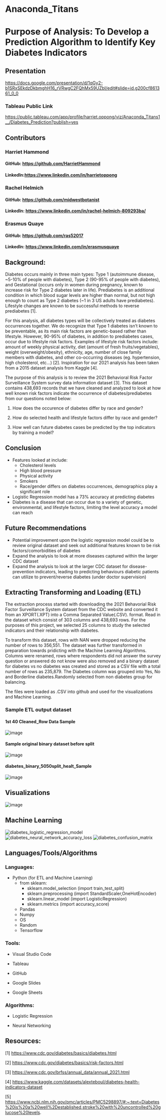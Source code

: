# Anaconda_Titans

# Purpose of Analysis: To Develop a Prediction Algorithm to Identify Key Diabetes Indicators

## Presentation
https://docs.google.com/presentation/d/1qGy2-b1SRxSEkdzDkbmghH16_rVRwgC2FQhMx59UZbI/edit#slide=id.g200cf861361_0_0

### Tableau Public Link
https://public.tableau.com/app/profile/harriet.oppong/viz/Anaconda_Titans1__/Diabetes_Prediction?publish=yes

## Contributors
### Harriet Hammond
#### GitHub: https://github.com/HarrietHammond
#### LinkedIn:https://www.linkedin.com/in/harrietoppong

### Rachel Helmich
#### GitHub: https://github.com/midwestbotanist
#### LinkedIn: https://www.linkedin.com/in/rachel-helmich-809293ba/

### Erasmus Quaye
#### GitHub: https://github.com/ras52017
#### LinkedIn: https://www.linkedin.com/in/erasmusquaye

## Background:
Diabetes occurs mainly in three main types: Type 1 (autoimmune disease, ~5-10% of people with diabetes), Type 2 (90-95% of people with diabetes), and Gestational (occurs only in women during pregnancy, known to increase risk for Type 2 diabetes later in life). Prediabetes is an additional condition in which blood sugar levels are higher than normal, but not high enough to count as Type 2 diabetes (~1 in 3 US adults have prediabetes). Lifestyle changes are known to be successful methods to reverse prediabetes [1]. 

For this analysis, all diabetes types will be collectively treated as diabetes occurrences together. We do recognize that Type 1 diabetes isn’t known to be preventable, as its main risk factors are genetic-based rather than lifestyle. However, 90-95% of diabetes, in addition to prediabetes cases, occur due to lifestyle risk factors. Examples of lifestyle risk factors include: amount of weekly physical activity, diet (amount of fresh fruits/vegetables), weight (overweight/obesity), ethnicity, age, number of close family members with diabetes, and other co-occurring diseases (eg. hypertension, high cholesterol, etc…) [2]. Inspiration for our 2021 analysis has been taken from a 2015 dataset analysis from Kaggle [4].

The purpose of this analysis is to review the 2021 Behavioral Risk Factor Surveillance System survey data information dataset [3]. This dataset contains 438,693 records that we have cleaned and analyzed to look at how well known risk factors indicate the occurrence of diabetes/prediabetes from our questions noted below:

1) How does the occurence of diabetes differ by race and gender?

2) How do selected health and lifestyle factors differ by race and gender?

3) How well can future diabetes cases be predicted by the top indicators by training a model?

## Conclusion
-  Features looked at include: 
    - Cholesterol levels
    - High blood pressure
    - Physical activity
    - Smokers
    - Race/gender differs on diabetes occurrences, demographics play a significant role
- Logistic Regression model has a 73% accuracy at predicting diabetes
- Diabetes is a disease that can occur due to a variety of genetic, environmental, and lifestyle factors, limiting the level accuracy a model can reach

## Future Recommendations
- Potential improvement upon the logistic regression model could be to review original dataset and seek out additional features known to be risk factors/comorbidities of diabetes
- Expand the analysis to look at more diseases captured within the larger CDC dataset
- Expand the analysis to look at the larger CDC dataset for disease-prevention indicators, leading to predicting behaviours diabetic patients can utilize to prevent/reverse diabetes (under doctor supervision)


## Extracting Transforming and Loading (ETL)

The extraction process started with downloading the 2021 Behavorial Risk Factor Surveillance System dataset from the CDC website and converted it from an XPORT(.XPT) into a Comma Separated Value(.CSV). format. Read in the dataset which consist of 303 columns and  438,693 rows. For the purposes of this project, we selected 25 columns to study the selected indicators and their relationship with diabetes.

To transform this dataset, rows with NAN were dropped reducing the number of rows to 356,551. The dataset was further transformed in preparation towards pridicting with the Machine Learning Algorithms. Columns were renamed, rows where respondents did not answer the survey question or answered do not know were also removed and a binary dataset for diabetes vs no diabetes was created and stored as a CSV file with a total number of rows as 235,879. The Diabetes column was grouped into Yes, No and Borderline diabetes.Randomly selected from non diabetes group for balancing.

The files were loaded as .CSV into github and used for the visualizations and Machine Learning.

### Sample ETL output dataset

#### 1st 40 Cleaned_Row Data Sample

![image](https://github.com/ras52017/Anaconda_Titans/blob/main/Images/1st%2040%20Cleaned_Row%20Data%20Sample.jpg)

#### Sample original binary dataset before split

![image](https://github.com/ras52017/Anaconda_Titans/blob/main/Images/Sample%20original%20binary%20dataset%20before%20split.jpg)

#### diabetes_binary_5050split_healt_Sample

![image](https://github.com/ras52017/Anaconda_Titans/blob/main/Images/diabetes_binary_5050split_healt_Sample.jpg)

## Visualizations

![image](https://user-images.githubusercontent.com/112135658/216868954-d5cd1860-1418-40d2-80f9-b22b9a01675d.png)

## Machine Learning
![diabetes_logistic_regression_model](https://user-images.githubusercontent.com/101941048/216856428-0023d8d8-9096-46ec-9006-adef497dcadf.png)
![diabetes_neural_network_accuracy_loss](https://user-images.githubusercontent.com/101941048/216856429-c2294731-d327-43a7-ae69-6d6641c2832f.png)
![diabetes_confusion_matrix](https://user-images.githubusercontent.com/101941048/216856430-897c2ddc-8b30-428f-9e68-e30d02169deb.png)


## Languages/Tools/Algorithms
### Languages:
- Python (for ETL and Machine Learning)
    - from sklearn:
        - sklearn.model_selection (import train_test_split)
        - sklearn.preprocessing (import StandardScaler,OneHotEncoder)
        - sklearn.linear_model (import LogisticRegression)
        - sklearn.metrics (import accuracy_score)
    - Pandas
    - Numpy
    - OS
    - Random 
    - Tensorflow


### Tools:
- Visual Studio Code

- Tableau

- GitHub

- Google Slides

- Google Sheets

### Algorithms:
- Logistic Regression

- Neural Networking


## Resources:
[1] https://www.cdc.gov/diabetes/basics/diabetes.html 

[2] https://www.cdc.gov/diabetes/basics/risk-factors.html 

[3] https://www.cdc.gov/brfss/annual_data/annual_2021.html 

[4] https://www.kaggle.com/datasets/alexteboul/diabetes-health-indicators-dataset

[5] https://www.ncbi.nlm.nih.gov/pmc/articles/PMC5298897/#:~:text=Diabetes%20is%20a%20well%2Destablished,stroke%20with%20uncontrolled%20glucose%20levels. 
